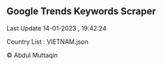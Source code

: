 

## Google Trends Keywords Scraper 
 
Last Update 14-01-2023 , 19:42:24

Country List :
VIETNAM.json



© Abdul Muttaqin 
